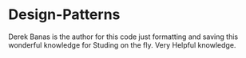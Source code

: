 # Design-Patterns
Derek Banas is the author for this code just formatting and saving this wonderful knowledge for Studing on the fly. Very Helpful knowledge.
